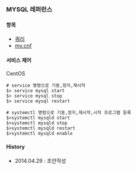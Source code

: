 ### MYSQL 레퍼런스

#### 항목
- [쿼리](https://github.com/juneyoung/DEV-INFOS/blob/master/MYSQL/query.md)
- [my.cnf](https://github.com/juneyoung/DEV-INFOS/blob/master/MYSQL/my.cnf.md)

#### 서비스 제어
CentOS
```
# service 명령으로 기동,정지,재시작 
$> service mysql start
$> service mysql stop
$> service mysql restart

# systemctl 명령으로 기동,정지,재시작,시작 프로그램 등록
$>systemctl mysqld start
$>systemctl mysqld stop
$>systemctl mysqld restart
$>systemctl mysqld enable
```

#### History
- 2014.04.29 : 초안작성
